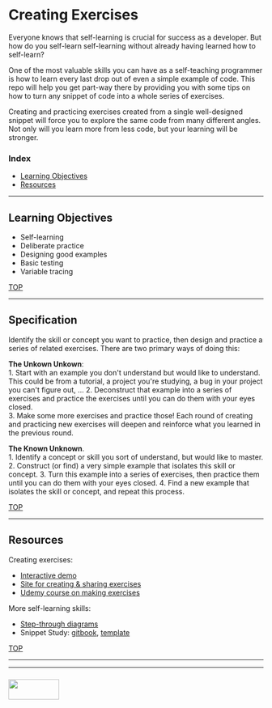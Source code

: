 # Creating Exercises

Everyone knows that self-learning is crucial for success as a developer.  But how do you self-learn self-learning without already having learned how to self-learn?

One of the most valuable skills you can have as a self-teaching programmer is how to learn every last drop out of even a simple example of code.  This repo will help you get part-way there by providing you with some tips on how to turn any snippet of code into a whole series of exercises.

Creating and practicing exercises created from a single well-designed snippet will force you to explore the same code from many different angles.  Not only will you learn more from less code, but your learning will be stronger.  

### Index
* [Learning Objectives](#learning-objectives)
* [Resources](#resources)
___

## Learning Objectives

* Self-learning
* Deliberate practice
* Designing good examples
* Basic testing
* Variable tracing

[TOP](#creating-exercises)

___

## Specification

Identify the skill or concept you want to practice, then design and practice a series of related exercises.  There are two primary ways of doing this:
    
__The Unkown Unkown__:  
    1. Start with an example you don't understand but would like to understand.  This could be from a tutorial, a project you're studying, a bug in your project you can't figure out, ... 
    2. Deconstruct that example into a series of exercises and practice the exercises until you can do them with your eyes closed.  
    3. Make some more exercises and practice those!  Each round of creating and practicing new exercises will deepen and reinforce what you learned in the previous round.

__The Known Unknown__.  
    1. Identify a concept or skill you sort of understand, but would like to master.
    2. Construct (or find) a very simple example that isolates this skill or concept.
    3. Turn this example into a series of exercises, then practice them until you can do them with your eyes closed.
    4. Find a new example that isolates the skill or concept, and repeat this process.


[TOP](#creating-exercises)

___

## Resources

Creating exercises:
* [Interactive demo](https://elewa-academy.github.io/creating-exercises)
* [Site for creating & sharing exercises](http://www.coding-exercises.com/)
* [Udemy course on making exercises](https://www.udemy.com/coding-exercises/)

More self-learning skills:
* [Step-through diagrams]()
* Snippet Study: [gitbook](), [template]()


[TOP](#creating-exercises)

___
___
### <a href="http://elewa.education/blog" target="_blank"><img src="https://user-images.githubusercontent.com/18554853/34921062-506450ae-f97d-11e7-875f-6feeb26ad72d.png" width="100" height="40"/></a>
